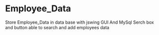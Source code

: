 # Employee_Data
Store  Employee_Data in data base with jswing GUI And MySql
Serch box and button able to search and add employees data

